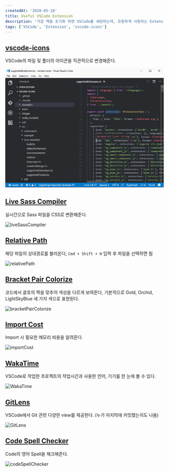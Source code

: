 ```yaml
---
createdAt: '2020-05-18'
title: Useful VSCode Extension
description: '가끔 맥을 초기화 하면 VSCode를 세팅하는데, 유용하게 사용하는 Extension들을 기록해두면 좋을 것 같아서 Extension의 이름과 어떤 역할을 하는지 간략하게 적어보았다.'
tags: ['VSCode', 'Extension', 'vscode-icons']
---
```


## [vscode-icons](https://marketplace.visualstudio.com/items?itemName=vscode-icons-team.vscode-icons)

VSCode의 파일 및 폴더의 아이콘을 직관적으로 변경해준다. 

![vscode-icons](https://raw.githubusercontent.com/vscode-icons/vscode-icons/master/images/screenshot.gif 'vscode-icons')

## [Live Sass Compiler](https://marketplace.visualstudio.com/items?itemName=ritwickdey.live-sass)

실시간으로 Sass 파일을 CSS로 변환해준다.


![liveSassCompiler](https://github.com/ritwickdey/vscode-live-sass-compiler/raw/master/./images/Screenshot/AnimatedPreview.gif 'liveSassCompiler')

## [Relative Path](https://marketplace.visualstudio.com/items?itemName=jakob101.RelativePath)

해당 파일의 상대경로를 불러온다, `Cmd + Shift + H` 입력 후 파일을 선택하면 됨 


![relativePath](https://media.giphy.com/media/3oEduJ5iRksPxpwoXC/giphy.gif 'relativePath')

## [Bracket Pair Colorize](https://marketplace.visualstudio.com/items?itemName=CoenraadS.bracket-pair-colorizer)

코드에서 괄호의 짝을 맞추어 색상을 다르게 보여준다, 기본적으로 Gold, Orchid, LightSkyBlue 세 가지 색으로 표현된다. 


![bracketPairColorize](https://github.com/CoenraadS/BracketPair/raw/master/images/example.png 'bracketPairColorize')

## [Import Cost](https://marketplace.visualstudio.com/items?itemName=wix.vscode-import-cost)

Import 시 필요한 메모리 비용을 알려준다. 


![importCost](https://file-wkbcnlcvbn.now.sh/import-cost.gif 'importCost')

## [WakaTime](https://marketplace.visualstudio.com/items?itemName=WakaTime.vscode-wakatime)

VSCode로 작업한 프로젝트의 작업시간과 사용한 언어, 기기를 한 눈에 볼 수 있다. 


![WakaTime](https://github.com/wakatime/vscode-wakatime/raw/master/./images/Screen-Shot-2016-03-21.png 'WakaTime')

## [GitLens](https://marketplace.visualstudio.com/items?itemName=eamodio.gitlens)

VSCode에서 Git 관련 다양한 view를 제공한다. (누가 마지막에 커밋했는지도 나옴) 


![GitLens](https://raw.githubusercontent.com/eamodio/vscode-gitlens/master/images/docs/gitlens-preview.gif 'GitLens')

## [Code Spell Checker](https://marketplace.visualstudio.com/items?itemName=streetsidesoftware.code-spell-checker)

Code의 영어 Spell을 체크해준다. 


![codeSpellChecker](https://raw.githubusercontent.com/streetsidesoftware/vscode-spell-checker/master/packages/client/images/example.gif 'codeSpellChecker')
